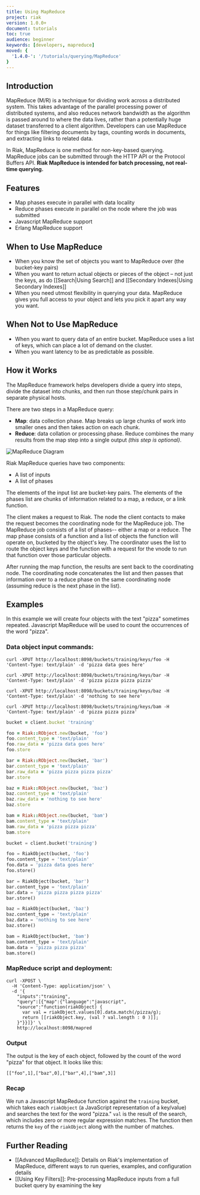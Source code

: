 ```yaml
---
title: Using MapReduce
project: riak
version: 1.0.0+
document: tutorials
toc: true
audience: beginner
keywords: [developers, mapreduce]
moved: {
  '1.4.0-': '/tutorials/querying/MapReduce'
}
---
```


## Introduction

MapReduce (M/R) is a technique for dividing work across a distributed system. This takes advantage of the parallel processing power of distributed systems, and also reduces network bandwidth as the algorithm is passed around to where the data lives, rather than a potentially huge dataset transferred to a client algorithm. Developers can use MapReduce for things like filtering documents by tags, counting words in documents, and extracting links to related data.

In Riak, MapReduce is one method for non-key-based querying. MapReduce jobs can be submitted through the HTTP API or the Protocol Buffers API. **Riak MapReduce is intended for batch processing, not real-time querying.**

## Features

* Map phases execute in parallel with data locality
* Reduce phases execute in parallel on the node where the job was submitted
* Javascript MapReduce support
* Erlang MapReduce support

## When to Use MapReduce

* When you know the set of objects you want to MapReduce over (the bucket-key pairs)
* When you want to return actual objects or pieces of the object – not just the keys, as do [[Search|Using Search]] and [[Secondary Indexes|Using Secondary Indexes]]
* When you need utmost flexibility in querying your data. MapReduce gives you full access to your object and lets you pick it apart any way you want.

## When Not to Use MapReduce

* When you want to query data of an entire bucket. MapReduce uses a list of keys, which can place a lot of demand on the cluster.
* When you want latency to be as predictable as possible.

## How it Works

The MapReduce framework helps developers divide a query into steps, divide the dataset into chunks, and then run those step/chunk pairs in separate physical hosts.

There are two steps in a MapReduce query:

* **Map**: data collection phase. Map breaks up large chunks of work into smaller ones and then takes action on each chunk.
* **Reduce**: data collation or processing phase. Reduce combines the many results from the map step into a single output _(this step is optional)_.

![MapReduce Diagram](/images/MapReduce-diagram.png)

Riak MapReduce queries have two components:

* A list of inputs
* A list of phases

The elements of the input list are bucket-key pairs. The elements of the phases list are chunks of information related to a map, a reduce, or a link function.

The client makes a request to Riak. The node the client contacts to make the request becomes the coordinating node for the MapReduce job. The MapReduce job consists of a list of phases-- either a map or a reduce. The map phase consists of a function and a list of objects the function will operate on, bucketed by the object's key. The coordinator uses the list to route the object keys and the function with a request for the vnode to run that function over those particular objects.

After running the map function, the results are sent back to the coordinating node. The coordinating node concatenates the list and then passes that information over to a reduce phase on the same coordinating node (assuming reduce is the next phase in the list).

## Examples

In this example we will create four objects with the text "pizza" sometimes repeated. Javascript MapReduce will be used to count the occurrences of the word "pizza".

### Data object input commands:

```curl
curl -XPUT http://localhost:8098/buckets/training/keys/foo -H 'Content-Type: text/plain' -d 'pizza data goes here'

curl -XPUT http://localhost:8098/buckets/training/keys/bar -H 'Content-Type: text/plain' -d 'pizza pizza pizza pizza'

curl -XPUT http://localhost:8098/buckets/training/keys/baz -H 'Content-Type: text/plain' -d 'nothing to see here'

curl -XPUT http://localhost:8098/buckets/training/keys/bam -H 'Content-Type: text/plain' -d 'pizza pizza pizza'
```

```ruby
bucket = client.bucket 'training'

foo = Riak::RObject.new(bucket, 'foo')
foo.content_type = 'text/plain'
foo.raw_data = 'pizza data goes here'
foo.store

bar = Riak::RObject.new(bucket, 'bar')
bar.content_type = 'text/plain'
bar.raw_data = 'pizza pizza pizza pizza'
bar.store

baz = Riak::RObject.new(bucket, 'baz')
baz.content_type = 'text/plain'
baz.raw_data = 'nothing to see here'
baz.store

bam = Riak::RObject.new(bucket, 'bam')
bam.content_type = 'text/plain'
bam.raw_data = 'pizza pizza pizza'
bam.store
```

```python
bucket = client.bucket('training')

foo = RiakObject(bucket, 'foo')
foo.content_type = 'text/plain'
foo.data = 'pizza data goes here'
foo.store()

bar = RiakObject(bucket, 'bar')
bar.content_type = 'text/plain'
bar.data = 'pizza pizza pizza pizza'
bar.store()

baz = RiakObject(bucket, 'baz')
baz.content_type = 'text/plain'
baz.data = 'nothing to see here'
baz.store()

bam = RiakObject(bucket, 'bam')
bam.content_type = 'text/plain'
bam.data = 'pizza pizza pizza'
bam.store()
```

### MapReduce script and deployment:

```curl
curl -XPOST \
  -H 'Content-Type: application/json' \
  -d '{
    "inputs":"training",
    "query":[{"map":{"language":"javascript",
    "source":"function(riakObject) {
      var val = riakObject.values[0].data.match(/pizza/g);
      return [[riakObject.key, (val ? val.length : 0 )]];
    }"}}]}' \
    http://localhost:8098/mapred
```

### Output

The output is the key of each  object, followed by the count of the word  "pizza" for that object. It looks like this:

```
[["foo",1],["baz",0],["bar",4],["bam",3]]
```

### Recap

We run a Javascript MapReduce function against the `training` bucket, which takes each `riakObject` (a JavaScript representation of a key/value) and searches the text for the word "pizza." `val` is the result of the search, which includes zero or more regular expression matches. The function then returns the `key` of the `riakObject` along with the number of matches.


<!-- ## NEED TO ADD
* Errors
* Tombstones
 -->

## Further Reading

* [[Advanced MapReduce]]: Details on Riak's implementation of MapReduce, different ways to run queries, examples, and configuration details
* [[Using Key Filters]]: Pre-processing MapReduce inputs from a full bucket query by examining the key
